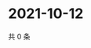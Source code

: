 # 2021-10-12

共 0 条

<!-- BEGIN WEIBO -->
<!-- 最后更新时间 Tue Oct 12 2021 18:00:54 GMT+0800 (China Standard Time) -->

<!-- END WEIBO -->
